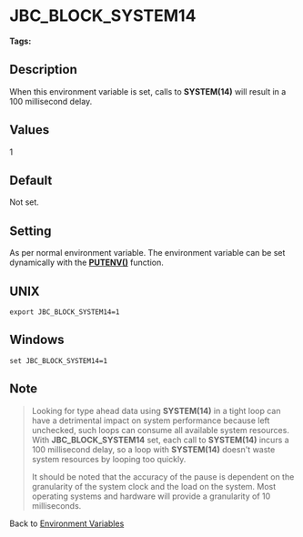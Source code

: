 # JBC_BLOCK_SYSTEM14

<PageHeader />

**Tags:**
<badge text='environment variables' vertical='middle' />

## Description

When this environment variable is set, calls to **SYSTEM(14)** will result in a 100 millisecond delay.

## Values

1

## Default

Not set.

## Setting

As per normal environment variable. The environment variable can be set dynamically with the [**PUTENV()**](./../../jbc/putenv/README.md) function.

## UNIX

```
export JBC_BLOCK_SYSTEM14=1
```

## Windows

```
set JBC_BLOCK_SYSTEM14=1
```

## Note

> Looking for type ahead data using **SYSTEM(14)** in a tight loop can have a detrimental impact on system performance because left unchecked, such loops can consume all available system resources. With **JBC\_BLOCK\_SYSTEM14** set, each call to **SYSTEM(14)** incurs a 100 millisecond delay, so a loop with **SYSTEM(14)** doesn't waste system resources by looping too quickly.
>
> It should be noted that the accuracy of the pause is dependent on the granularity of the system clock and the load on the system. Most operating systems and hardware will provide a granularity of 10 milliseconds.

Back to [Environment Variables](./../README.md)  
  
<PageFooter />
